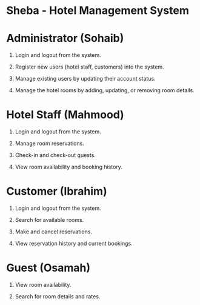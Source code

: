 # Sheba - Hotel Management System


# Administrator (Sohaib)
1. Login and logout from the system.

2. Register new users (hotel staff, customers) into the system. 

3. Manage existing users by updating their account status. 

4. Manage the hotel rooms by adding, updating, or removing room details. 

# Hotel Staff (Mahmood)

1. Login and logout from the system. 

2. Manage room reservations. 

3. Check-in and check-out guests. 

4. View room availability and booking history. 

# Customer (Ibrahim)

1. Login and logout from the system. 

2. Search for available rooms. 

3. Make and cancel reservations.    

4. View reservation history and current bookings. 

# Guest (Osamah)

1. View room availability. 

2. Search for room details and rates. 
